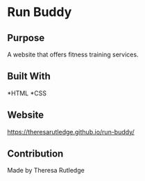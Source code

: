 # Run Buddy

## Purpose
A website that offers fitness training services.

## Built With
*HTML
*CSS

## Website
https://theresarutledge.github.io/run-buddy/

## Contribution
Made by Theresa Rutledge
